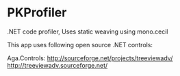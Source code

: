 PKProfiler
==========

.NET code profiler, Uses static weaving using mono.cecil


This app uses following open source .NET controls:

Aga.Controls:
http://sourceforge.net/projects/treeviewadv/
http://treeviewadv.sourceforge.net/






